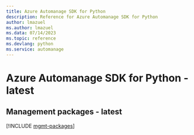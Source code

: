 ```yaml
---
title: Azure Automanage SDK for Python
description: Reference for Azure Automanage SDK for Python
author: lmazuel
ms.author: lmazuel
ms.data: 07/14/2023
ms.topic: reference
ms.devlang: python
ms.service: automanage
---
```

# Azure Automanage SDK for Python - latest

## Management packages - latest
[!INCLUDE [mgmt-packages](automanage-mgmt-index.md)]
